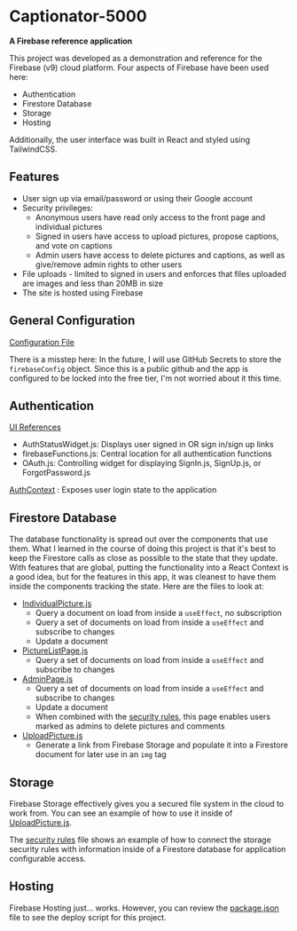 # Captionator-5000

**A Firebase reference application**

This project was developed as a demonstration and reference for the Firebase (v9) cloud platform.  Four aspects of Firebase have been used here: 

* Authentication
* Firestore Database
* Storage
* Hosting

Additionally, the user interface was built in React and styled using TailwindCSS.

## Features

* User sign up via email/password or using their Google account
* Security privileges:
  * Anonymous users have read only access to the front page and individual pictures
  * Signed in users have access to upload pictures, propose captions, and vote on captions
  * Admin users have access to delete pictures and captions, as well as give/remove admin rights to other users
* File uploads - limited to signed in users and enforces that files uploaded are images and less than 20MB in size
* The site is hosted using Firebase

## General Configuration

 [Configuration File](src\firebase\firebase.js)

There is a misstep here:  In the future, I will use GitHub Secrets to store the `firebaseConfig` object.  Since this is a public github and the app is configured to be locked into the free tier, I'm not worried about it this time. 

## Authentication

[UI References](src\components\oauth) 

* AuthStatusWidget.js:  Displays user signed in OR sign in/sign up links
* firebaseFunctions.js:  Central location for all authentication functions
* OAuth.js:  Controlling widget for displaying SignIn.js, SignUp.js, or ForgotPassword.js 

[AuthContext](src\context) :  Exposes user login state to the application 

## Firestore Database

The database functionality is spread out over the components that use them.  What I learned in the course of doing this project is that it's best to keep the Firestore calls as close as possible to the state that they update.  With features that are global, putting the functionality into a React Context is a good idea, but for the features in this app, it was cleanest to have them inside the components tracking the state.  Here are the files to look at:

* [IndividualPicture.js](src/pages/IndividualPicture.js)
  * Query a document on load from inside a `useEffect`, no subscription
  * Query a set of documents on load from inside a `useEffect` and subscribe to changes
  * Update a document
* [PictureListPage.js](src/pages/PictureListPage.js)
  * Query a set of documents on load from inside a `useEffect` and subscribe to changes
* [AdminPage.js](src/pages/AdminPage.js)
  * Query a set of documents on load from inside a `useEffect` and subscribe to changes
  * Update a document
  * When combined with the [security rules](firestore.rules), this page enables users marked as admins to delete pictures and comments
* [UploadPicture.js](src/pages/UploadPicture.js)
  * Generate a link from Firebase Storage and populate it into a Firestore document for later use in an `img` tag

## Storage

Firebase Storage effectively gives you a secured file system in the cloud to work from.  You can see an example of how to use it inside of [UploadPicture.js](src/pages/UploadPicture.js).  

The [security rules](security.rules) file shows an example of how to connect the storage security rules with information inside of a Firestore database for application configurable access.

## Hosting

Firebase Hosting just... works.  However, you can review the [package.json](package.json) file to see the deploy script for this project.
